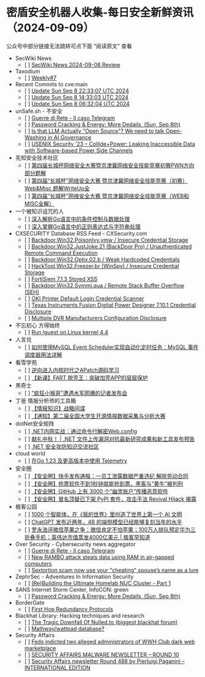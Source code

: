<h1>密盾安全机器人收集-每日安全新鲜资讯（2024-09-09）</h1>

<p>公众号中部分链接无法跳转可点下面 “阅读原文” 查看</p>

<ul>
<li>SecWiki News
<ul>
<li>[ ] <a href="http://www.sec-wiki.com/?2024-09-08">SecWiki News 2024-09-08 Review</a></li>
</ul></li>
<li>Taxodium
<ul>
<li>[ ] <a href="https://taxodium.ink/post/weekly/7/">Weekly#7</a></li>
</ul></li>
<li>Recent Commits to cve:main
<ul>
<li>[ ] <a href="https://github.com/trickest/cve/commit/0d5f557af3d5d48c4930e74f2e75ef767194c1c5">Update Sun Sep  8 22:33:07 UTC 2024</a></li>
<li>[ ] <a href="https://github.com/trickest/cve/commit/5bcf0669610f2be258ba017341ed036be229e1a0">Update Sun Sep  8 14:33:03 UTC 2024</a></li>
<li>[ ] <a href="https://github.com/trickest/cve/commit/262664be758bff9dcfb2a910166c053fafdadae4">Update Sun Sep  8 06:32:04 UTC 2024</a></li>
</ul></li>
<li>unSafe.sh - 不安全
<ul>
<li>[ ] <a href="https://buaq.net/go-260826.html">Guerre di Rete - Il caso Telegram</a></li>
<li>[ ] <a href="https://buaq.net/go-260834.html">Password Cracking &#x26; Energy: More Dedails, (Sun, Sep 8th)</a></li>
<li>[ ] <a href="https://buaq.net/go-260828.html">Is that LLM Actually "Open Source"? We need to talk Open-Washing in AI Governance</a></li>
<li>[ ] <a href="https://buaq.net/go-260844.html">USENIX Security ’23 – Collide+Power: Leaking Inaccessible Data with Software-based Power Side Channels</a></li>
</ul></li>
<li>先知安全技术社区
<ul>
<li>[ ] <a href="https://xz.aliyun.com/t/15564">第四届长城杯网络安全大赛暨京津冀网络安全技能竞赛初赛PWN方向部分题解</a></li>
<li>[ ] <a href="https://xz.aliyun.com/t/15561">第四届“长城杯”网络安全大赛 暨京津冀网络安全技能竞赛（初赛） Web&amp;Misc 题解WriteUp全</a></li>
<li>[ ] <a href="https://xz.aliyun.com/t/15560">第四届“长城杯”网络安全大赛 暨京津冀网络安全技能竞赛（WEB和MISC全解）</a></li>
</ul></li>
<li>一个被知识诅咒的人
<ul>
<li>[ ] <a href="https://blog.csdn.net/nokiaguy/article/details/142025446">深入解析Go语言中的条件控制与数据处理</a></li>
<li>[ ] <a href="https://blog.csdn.net/nokiaguy/article/details/142025361">深入掌握Go语言中的正则表达式与字符串处理</a></li>
</ul></li>
<li>CXSECURITY Database RSS Feed - CXSecurity.com
<ul>
<li>[ ] <a href="https://cxsecurity.com/issue/WLB-2024090020">Backdoor.Win32.PoisonIvy.ymw / Insecure Credential Storage</a></li>
<li>[ ] <a href="https://cxsecurity.com/issue/WLB-2024090019">Backdoor.Win32.JustJoke.21 (BackDoor Pro) / Unauthenticated Remote Command Execution</a></li>
<li>[ ] <a href="https://cxsecurity.com/issue/WLB-2024090018">Backdoor.Win32.Optix.02.b / Weak Hardcoded Credentials</a></li>
<li>[ ] <a href="https://cxsecurity.com/issue/WLB-2024090017">HackTool.Win32.Freezer.br (WinSpy) / Insecure Credential Storage</a></li>
<li>[ ] <a href="https://cxsecurity.com/issue/WLB-2024090016">FortiSiem 7.1.3 Stored XSS</a></li>
<li>[ ] <a href="https://cxsecurity.com/issue/WLB-2024090015">Backdoor.Win32.Symmi.qua / Remote Stack Buffer Overflow (SEH)</a></li>
<li>[ ] <a href="https://cxsecurity.com/issue/WLB-2024090014">OKI Printer Default Login Credential Scanner</a></li>
<li>[ ] <a href="https://cxsecurity.com/issue/WLB-2024090013">Texas Instruments Fusion Digital Power Designer 7.10.1 Credential Disclosure</a></li>
<li>[ ] <a href="https://cxsecurity.com/issue/WLB-2024090012">Multiple DVR Manufacturers Configuration Disclosure</a></li>
</ul></li>
<li>不忘初心 方得始终
<ul>
<li>[ ] <a href="http://terenceli.github.io/%E6%8A%80%E6%9C%AF/2024/09/08/lguest-44">Run lguest on Linux kernel 4.4</a></li>
</ul></li>
<li>人言兑
<ul>
<li>[ ] <a href="https://blog.axiaoxin.com/post/mysql-event-scheduler/">如何使用MySQL Event Scheduler实现自动化定时任务：MySQL 事件调度器用法详解</a></li>
</ul></li>
<li>看雪学苑
<ul>
<li>[ ] <a href="https://mp.weixin.qq.com/s?__biz=MjM5NTc2MDYxMw==&mid=2458572214&idx=1&sn=8d99655757749015c672e096913c55bf&chksm=b18de53c86fa6c2a7dfbaec22faa9e4a62eb4734fd00d307ff133b0ebfd20fe6007f45128905&scene=58&subscene=0#rd">逆向进入内核时代之APatch源码学习</a></li>
<li>[ ] <a href="https://mp.weixin.qq.com/s?__biz=MjM5NTc2MDYxMw==&mid=2458572214&idx=2&sn=bcb10cdd5f13b554818ff761ff17ecb1&chksm=b18de53c86fa6c2aa8befe4eb36636ce897516bd8f0d10b62e024a0ab3027eb58cf8c2203f6a&scene=58&subscene=0#rd">【新课】FART 脱壳王：突破加壳APP的层层保护</a></li>
</ul></li>
<li>黑奇士
<ul>
<li>[ ] <a href="https://mp.weixin.qq.com/s?__biz=MzI5ODYwNTE4Nw==&mid=2247488477&idx=1&sn=4456398a57e4e0fde8ea7af177fc4219&chksm=eca21c31dbd5952707835df261359a522b633d30b36c30f2cd4a4e4d75768a52a64e782dbea9&scene=58&subscene=0#rd">“疯狂小猴哥”遭遇水军网爆的记者发布会</a></li>
</ul></li>
<li>丁爸 情报分析师的工具箱
<ul>
<li>[ ] <a href="https://mp.weixin.qq.com/s?__biz=MzI2MTE0NTE3Mw==&mid=2651146037&idx=1&sn=9360d60ac5981f4d730d9bff996ec58a&chksm=f1af300fc6d8b919fc870b37685847712310e42ad97eaebaa688fe20c386dfb964d845a06bb4&scene=58&subscene=0#rd">【情报知识】战略间谍</a></li>
<li>[ ] <a href="https://mp.weixin.qq.com/s?__biz=MzI2MTE0NTE3Mw==&mid=2651146037&idx=2&sn=854e6fd572514c2dc33afc6f8750b496&chksm=f1af300fc6d8b919a615e4339a9fa9121ae2d2d3317c0764053de7b6d6009f5bdf23d1775489&scene=58&subscene=0#rd">【通知】第二届全国大学生开源情报数据采集与分析大赛</a></li>
</ul></li>
<li>dotNet安全矩阵
<ul>
<li>[ ] <a href="https://mp.weixin.qq.com/s?__biz=MzUyOTc3NTQ5MA==&mid=2247495117&idx=1&sn=85623cfc0cb3c989bb6553f0478689f3&chksm=fa594320cd2eca36d0985a2787fa64216946e064c43c0d2edf9ac9b56b7468a6630b9f113dbc&scene=58&subscene=0#rd">.NET内网实战：通过命令行解密Web.config</a></li>
<li>[ ] <a href="https://mp.weixin.qq.com/s?__biz=MzUyOTc3NTQ5MA==&mid=2247495117&idx=2&sn=e01a452e7ec7591d0ce4c072ca7a99da&chksm=fa594320cd2eca367401579eda5ca61a2b34d32f0fe1e69f829aca5eecbc06a998e4d565faee&scene=58&subscene=0#rd">献礼中秋！ | .NET 文件上传漏洞对抗最新研究成果和新工具发布预告</a></li>
<li>[ ] <a href="https://mp.weixin.qq.com/s?__biz=MzUyOTc3NTQ5MA==&mid=2247495117&idx=3&sn=cd105a3e80dfbc5e98dc6fd88ed63df1&chksm=fa594320cd2eca3615f4dd3ee91b27347ad5cf8a7652f12cc5614391f14059c9d44b6330dd0a&scene=58&subscene=0#rd">.NET 安全攻防知识交流社区</a></li>
</ul></li>
<li>cloud world
<ul>
<li>[ ] <a href="https://cloudsjhan.github.io/2024/09/08/%E5%9C%A8Go-1-23-%E5%8F%8A%E6%9B%B4%E9%AB%98%E7%89%88%E6%9C%AC%E4%B8%AD%E4%BD%BF%E7%94%A8-Telemetry/">在Go 1.23 及更高版本中使用 Telemetry</a></li>
</ul></li>
<li>安全圈
<ul>
<li>[ ] <a href="https://mp.weixin.qq.com/s?__biz=MzIzMzE4NDU1OQ==&mid=2652064249&idx=1&sn=7db74bfc9d62a009a6499c248abe8b38&chksm=f36e65b9c419ecaf0cdc78a3af144aa01d0b017649bc07fb268f93473b3b8cf534004fa97581&scene=58&subscene=0#rd">【安全圈】快手发布通报：一员工泄露数据严重违纪 解除劳动合同</a></li>
<li>[ ] <a href="https://mp.weixin.qq.com/s?__biz=MzIzMzE4NDU1OQ==&mid=2652064249&idx=2&sn=4529003433add83f1f83a867c6f50d2f&chksm=f36e65b9c419ecaf377ce825c7e167e9c16e28822331da644bd6568eef0ec3f1cdf0c324d53d&scene=58&subscene=0#rd">【安全圈】抢票软件不到1秒钟就能抢到票，黑客与“黄牛”被判刑</a></li>
<li>[ ] <a href="https://mp.weixin.qq.com/s?__biz=MzIzMzE4NDU1OQ==&mid=2652064249&idx=3&sn=be5b899e0bea8af3b290b45b6e5ef67f&chksm=f36e65b9c419ecafca6755f32b32c1b766aa4b099e2fed984e8a28f7e5d61de2cdfd0cc7797d&scene=58&subscene=0#rd">【安全圈】GitHub 上有 3000 个“幽灵账户”传播恶意软件</a></li>
<li>[ ] <a href="https://mp.weixin.qq.com/s?__biz=MzIzMzE4NDU1OQ==&mid=2652064249&idx=4&sn=61ffe75ef3405adbe977dbbc80ef8dbc&chksm=f36e65b9c419ecafb8672ebf32a39376f9d6995bc07948035c2f59bd600e4b196ae547e2f765&scene=58&subscene=0#rd">【安全圈】冒名顶替已下架 PyPI 套件，攻击手法 Revival Hijack 揭露</a></li>
</ul></li>
<li>极客公园
<ul>
<li>[ ] <a href="https://mp.weixin.qq.com/s?__biz=MTMwNDMwODQ0MQ==&mid=2653054163&idx=1&sn=221ef9978b786b6531e50c4d32ee20a2&chksm=7e571965492090733814cd77292f8f4487dc5086a3ea14501a052c5f75f87138100fe3392fd8&scene=58&subscene=0#rd">1000 个智能体，在《我的世界》里创造了世界上第一个 AI 文明</a></li>
<li>[ ] <a href="https://mp.weixin.qq.com/s?__biz=MTMwNDMwODQ0MQ==&mid=2653054163&idx=2&sn=ff82c790ca0d54889a51de1da287eeed&chksm=7e57196549209073b67d5106ae3bd8e89e900dc760f647496db71e8880e7a3a85fa52c6e16a4&scene=58&subscene=0#rd">ChatGPT 发布近两年，4B 的端侧模型已经能够复刻当年的水平</a></li>
<li>[ ] <a href="https://mp.weixin.qq.com/s?__biz=MTMwNDMwODQ0MQ==&mid=2653054162&idx=1&sn=0b83c0a7f9556eaf0d9942ba328fd757&chksm=7e571964492090722d268c59895229cdb0cbdfb10a822a8e0b1a2910e9584986711adeb94fee&scene=58&subscene=0#rd">罗永浩评微信苹果之争：微信肯定不怕苹果；100万人排队预定华为三折叠手机；英伟达市值蒸发4000亿美元 | 极客早知道</a></li>
</ul></li>
<li>Over Security - Cybersecurity news aggregator
<ul>
<li>[ ] <a href="https://guerredirete.substack.com/p/guerre-di-rete-il-caso-telegram">Guerre di Rete - Il caso Telegram</a></li>
<li>[ ] <a href="https://www.bleepingcomputer.com/news/security/new-rambo-attack-steals-data-using-ram-in-air-gapped-computers/">New RAMBO attack steals data using RAM in air-gapped computers</a></li>
<li>[ ] <a href="https://www.bleepingcomputer.com/news/security/sextortion-scam-now-use-your-cheating-spouses-name-as-a-lure/">Sextortion scam now use your "cheating" spouse’s name as a lure</a></li>
</ul></li>
<li>ZephrSec - Adventures In Information Security
<ul>
<li>[ ] <a href="https://blog.zsec.uk/homelab-clustering-pt1/">(Re)Building the Ultimate Homelab NUC Cluster - Part 1</a></li>
</ul></li>
<li>SANS Internet Storm Center, InfoCON: green
<ul>
<li>[ ] <a href="https://isc.sans.edu/diary/rss/31242">Password Cracking &#x26; Energy: More Dedails, (Sun, Sep 8th)</a></li>
</ul></li>
<li>BorderGate
<ul>
<li>[ ] <a href="https://www.bordergate.co.uk/first-hop-redundancy-protocols/">First Hop Redundancy Protocols</a></li>
</ul></li>
<li>Blackhat Library: Hacking techniques and research
<ul>
<li>[ ] <a href="https://www.reddit.com/r/blackhat/comments/1fc2bg9/the_tragic_downfall_of_nulledto_biggest_blackhat/">The Tragic Downfall Of Nulled.to (biggest blackhat forum)</a></li>
<li>[ ] <a href="https://www.reddit.com/r/blackhat/comments/1fbzc1a/mathwaywattpad_database/">Mathway/wattpad database?</a></li>
</ul></li>
<li>Security Affairs
<ul>
<li>[ ] <a href="https://securityaffairs.com/168177/cyber-crime/feds-indicted-admins-wwh-club-marketplace.html">Feds indicted two alleged administrators of WWH Club dark web marketplace</a></li>
<li>[ ] <a href="https://securityaffairs.com/168168/malware/security-affairs-malware-newsletter-round-10.html">SECURITY AFFAIRS MALWARE NEWSLETTER – ROUND 10</a></li>
<li>[ ] <a href="https://securityaffairs.com/168159/breaking-news/security-affairs-newsletter-round-488-by-pierluigi-paganini-international-edition.html">Security Affairs newsletter Round 488 by Pierluigi Paganini – INTERNATIONAL EDITION</a></li>
</ul></li>
</ul>
